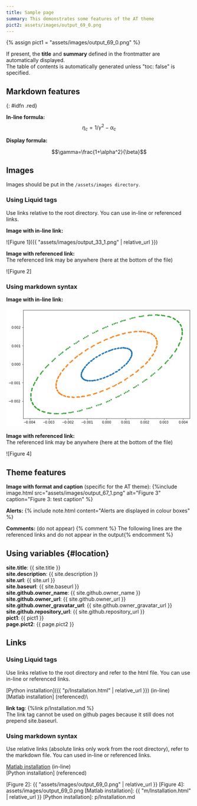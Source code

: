 ```yaml
---
title: Sample page
summary: This demonstrates some features of the AT theme
pict2: assets/images/output_69_0.png
---
```

{% assign pict1 = "assets/images/output_69_0.png" %}

If present, the **title** and **summary** defined in the frontmatter are automatically
displayed.\
The table of contents is automatically generated unless "toc: false" is specified.

## Markdown features
{: #idfn .red}

**In-line formula:** $$\eta_c = 1/\gamma^2 - \alpha_c$$

**Display formula:**

$$\gamma=\frac{1+\alpha^2}{\beta}$$

## Images
Images should be put in the `/assets/images directory`.
### Using Liquid tags
Use links relative to the root directory. You can use in-line or referenced links.

**Image with in-line link:**

![Figure 1]({{ "assets/images/output_33_1.png" | relative_url }})

**Image with referenced link:**\
The referenced link may be anywhere (here at the bottom of the file)

![Figure 2]

### Using markdown syntax

**Image with in-line link:**

![Figure 3](assets/images/output_33_1.png)

**Image with referenced link:**\
The referenced link may be anywhere (here at the bottom of the file)

![Figure 4]

## Theme features

**Image with format and caption** (specific for the AT theme):
{%include image.html src="assets/images/output_67_1.png"
alt="Figure 3" caption="Figure 3: test caption" %}

**Alerts:**
{% include note.html content="Alerts are displayed in colour boxes" %}

**Comments:** (do not appear)
{% comment %} The following lines are the referenced links
and do not appear in the output{% endcomment %}

## Using variables {#location}

**site.title**: {{ site.title }}\
**site.description**: {{ site.description }}\
**site.url**: {{ site.url }}\
**site.baseurl**: {{ site.baseurl }}\
**site.github.owner_name**: {{ site.github.owner_name }}\
**site.github.owner_url**: {{ site.github.owner_url }}\
**site.github.owner_gravatar_url**: {{ site.github.owner_gravatar_url }}\
**site.github.repository_url**: {{ site.github.repository_url }}\
**pict1**: {{ pict1 }}\
**page.pict2**: {{ page.pict2 }}

## Links
### Using Liquid tags
Use links relative to the root directory and refer to the html file. You can use in-line or referenced links.

[Python installation]({{ "p/Installation.html" | relative_url }}) (in-line)\
[Matlab installation] (referenced)\

**link tag**: {%link p/Installation.md %}\
The link tag cannot be used on github pages because it still does not prepend
site.baseurl.
### Using markdown syntax
Use relative links (absolute links only work from the root directory), refer to the markdown file.
You can used in-line or referenced links.

[Matlab installation](m/Installation.md) (in-line)\
[Python installation] (referenced)

[Figure 2]: {{ "assets/images/output_69_0.png" | relative_url }}
[Figure 4]: assets/images/output_69_0.png
[Matlab installation]: {{ "m/Installation.html" | relative_url }}
[Python installation]: p/Installation.md
